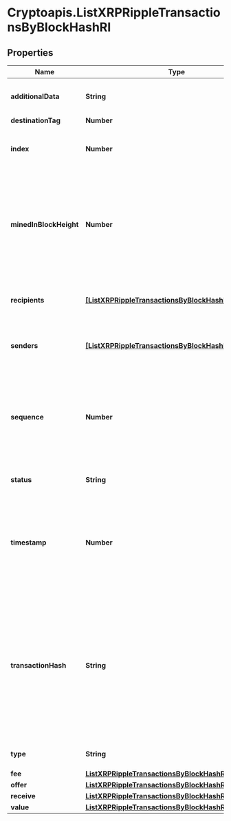 # Cryptoapis.ListXRPRippleTransactionsByBlockHashRI

## Properties

Name | Type | Description | Notes
------------ | ------------- | ------------- | -------------
**additionalData** | **String** | Represents any additional data that may be needed. | [optional] 
**destinationTag** | **Number** |  | [optional] 
**index** | **Number** | Represents the index position of the transaction in the specific block. | 
**minedInBlockHeight** | **Number** | Represents the hight of the block where this transaction was mined/confirmed for first time. The height is defined as the number of blocks in the blockchain preceding this specific block. | 
**recipients** | [**[ListXRPRippleTransactionsByBlockHashRIRecipients]**](ListXRPRippleTransactionsByBlockHashRIRecipients.md) | Represents an object of addresses that receive the transactions. | 
**senders** | [**[ListXRPRippleTransactionsByBlockHashRISenders]**](ListXRPRippleTransactionsByBlockHashRISenders.md) | Represents an object of addresses that provide the funds. | 
**sequence** | **Number** | Defines the transaction input&#39;s sequence as an integer, which is is used when transactions are replaced with newer versions before LockTime. | 
**status** | **String** | Defines the status of the transaction. | 
**timestamp** | **Number** | Defines the exact date/time in Unix Timestamp when this transaction was mined, confirmed or first seen in Mempool, if it is unconfirmed. | 
**transactionHash** | **String** | Represents the same as &#x60;transactionId&#x60; for account-based protocols like Ethereum, while it could be different in UTXO-based protocols like Bitcoin. E.g., in UTXO-based protocols &#x60;hash&#x60; is different from &#x60;transactionId&#x60; for SegWit transactions. | 
**type** | **String** | Defines the type of the transaction. | 
**fee** | [**ListXRPRippleTransactionsByBlockHashRIFee**](ListXRPRippleTransactionsByBlockHashRIFee.md) |  | 
**offer** | [**ListXRPRippleTransactionsByBlockHashRIOffer**](ListXRPRippleTransactionsByBlockHashRIOffer.md) |  | 
**receive** | [**ListXRPRippleTransactionsByBlockHashRIReceive**](ListXRPRippleTransactionsByBlockHashRIReceive.md) |  | 
**value** | [**ListXRPRippleTransactionsByBlockHashRIValue**](ListXRPRippleTransactionsByBlockHashRIValue.md) |  | 


